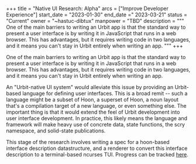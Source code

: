 +++
title = "Native UI Research: Alpha"
arcs = ["Improve Developer Experience"]
start_date = "2023-01-30"
end_date =" 2023-03-21"
status = "Current"
owner = "~hastuc-dibtux"
manpower = "TBD"
description = """
One of the main barriers to writing an Urbit app is that the standard way to present a user interface is by writing it in JavaScript that runs in a web browser.  This has advantages, but it requires writing code in two languages, and it means you can't stay in Urbit entirely when writing an app.
"""
+++

One of the main barriers to writing an Urbit app is that the standard way to present a user interface is by writing it in JavaScript that runs in a web browser.  This has advantages, but it requires writing code in two languages, and it means you can't stay in Urbit entirely when writing an app.

An "Urbit-native UI system" would alleviate this issue by providing an Urbit-based language for defining user interfaces.  This is a broad remit -- such a language might be a subset of Hoon, a superset of Hoon, a noun layout that's a compilation target of a new language, or even something else.  The important thing is that it would extend the feel of Urbit development into user interface development.  In practice, this likely means the language and framework will make heavy use of concrete data, state functions, the scry namespace, and solid-state publications.

This stage of the research involves writing a spec for a hoon-based interface description datastructure, and a renderer to convert this interface description to a terminal-based ncurses TUI. Progress can be tracked [here](https://github.com/liam-fitzgerald/goon).

